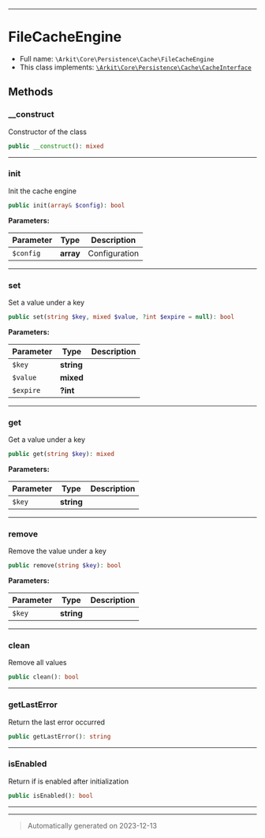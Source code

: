 ***

# FileCacheEngine





* Full name: `\Arkit\Core\Persistence\Cache\FileCacheEngine`
* This class implements:
[`\Arkit\Core\Persistence\Cache\CacheInterface`](./CacheInterface.md)




## Methods


### __construct

Constructor of the class

```php
public __construct(): mixed
```












***

### init

Init the cache engine

```php
public init(array& $config): bool
```








**Parameters:**

| Parameter | Type | Description |
|-----------|------|-------------|
| `$config` | **array** | Configuration |





***

### set

Set a value under a key

```php
public set(string $key, mixed $value, ?int $expire = null): bool
```








**Parameters:**

| Parameter | Type | Description |
|-----------|------|-------------|
| `$key` | **string** |  |
| `$value` | **mixed** |  |
| `$expire` | **?int** |  |





***

### get

Get a value under a key

```php
public get(string $key): mixed
```








**Parameters:**

| Parameter | Type | Description |
|-----------|------|-------------|
| `$key` | **string** |  |





***

### remove

Remove the value under a key

```php
public remove(string $key): bool
```








**Parameters:**

| Parameter | Type | Description |
|-----------|------|-------------|
| `$key` | **string** |  |





***

### clean

Remove all values

```php
public clean(): bool
```












***

### getLastError

Return the last error occurred

```php
public getLastError(): string
```












***

### isEnabled

Return if is enabled after initialization

```php
public isEnabled(): bool
```












***


***
> Automatically generated on 2023-12-13
